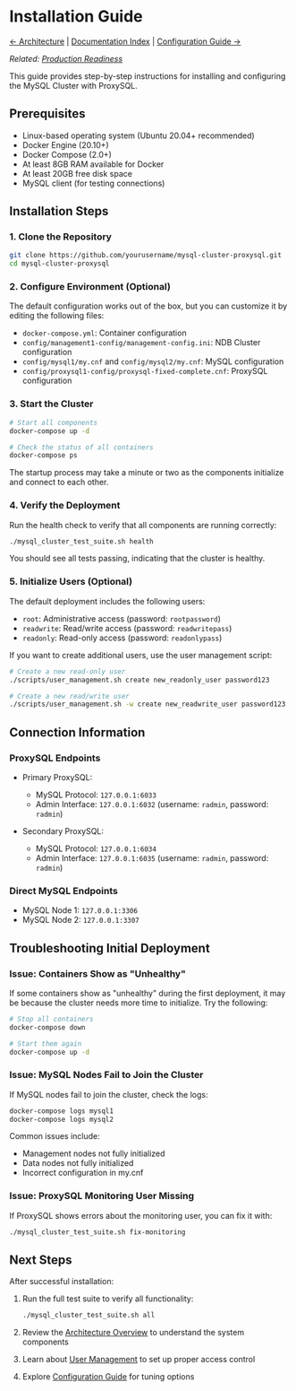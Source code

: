 # Installation Guide

[← Architecture](architecture.md) | [Documentation Index](../DOCUMENTATION.md) | [Configuration Guide →](configuration.md)

*Related: [Production Readiness](../production_ready.md)*

This guide provides step-by-step instructions for installing and configuring the MySQL Cluster with ProxySQL.

## Prerequisites

- Linux-based operating system (Ubuntu 20.04+ recommended)
- Docker Engine (20.10+)
- Docker Compose (2.0+)
- At least 8GB RAM available for Docker
- At least 20GB free disk space
- MySQL client (for testing connections)

## Installation Steps

### 1. Clone the Repository

```bash
git clone https://github.com/yourusername/mysql-cluster-proxysql.git
cd mysql-cluster-proxysql
```

### 2. Configure Environment (Optional)

The default configuration works out of the box, but you can customize it by editing the following files:

- `docker-compose.yml`: Container configuration
- `config/management1-config/management-config.ini`: NDB Cluster configuration
- `config/mysql1/my.cnf` and `config/mysql2/my.cnf`: MySQL configuration
- `config/proxysql1-config/proxysql-fixed-complete.cnf`: ProxySQL configuration

### 3. Start the Cluster

```bash
# Start all components
docker-compose up -d

# Check the status of all containers
docker-compose ps
```

The startup process may take a minute or two as the components initialize and connect to each other.

### 4. Verify the Deployment

Run the health check to verify that all components are running correctly:

```bash
./mysql_cluster_test_suite.sh health
```

You should see all tests passing, indicating that the cluster is healthy.

### 5. Initialize Users (Optional)

The default deployment includes the following users:
- `root`: Administrative access (password: `rootpassword`)
- `readwrite`: Read/write access (password: `readwritepass`)
- `readonly`: Read-only access (password: `readonlypass`)

If you want to create additional users, use the user management script:

```bash
# Create a new read-only user
./scripts/user_management.sh create new_readonly_user password123

# Create a new read/write user
./scripts/user_management.sh -w create new_readwrite_user password123
```

## Connection Information

### ProxySQL Endpoints

- Primary ProxySQL:
  - MySQL Protocol: `127.0.0.1:6033`
  - Admin Interface: `127.0.0.1:6032` (username: `radmin`, password: `radmin`)

- Secondary ProxySQL:
  - MySQL Protocol: `127.0.0.1:6034`
  - Admin Interface: `127.0.0.1:6035` (username: `radmin`, password: `radmin`)

### Direct MySQL Endpoints

- MySQL Node 1: `127.0.0.1:3306`
- MySQL Node 2: `127.0.0.1:3307`

## Troubleshooting Initial Deployment

### Issue: Containers Show as "Unhealthy"

If some containers show as "unhealthy" during the first deployment, it may be because the cluster needs more time to initialize. Try the following:

```bash
# Stop all containers
docker-compose down

# Start them again
docker-compose up -d
```

### Issue: MySQL Nodes Fail to Join the Cluster

If MySQL nodes fail to join the cluster, check the logs:

```bash
docker-compose logs mysql1
docker-compose logs mysql2
```

Common issues include:
- Management nodes not fully initialized
- Data nodes not fully initialized
- Incorrect configuration in my.cnf

### Issue: ProxySQL Monitoring User Missing

If ProxySQL shows errors about the monitoring user, you can fix it with:

```bash
./mysql_cluster_test_suite.sh fix-monitoring
```

## Next Steps

After successful installation:

1. Run the full test suite to verify all functionality:
   ```bash
   ./mysql_cluster_test_suite.sh all
   ```

2. Review the [Architecture Overview](architecture.md) to understand the system components

3. Learn about [User Management](user-management.md) to set up proper access control

4. Explore [Configuration Guide](configuration.md) for tuning options

